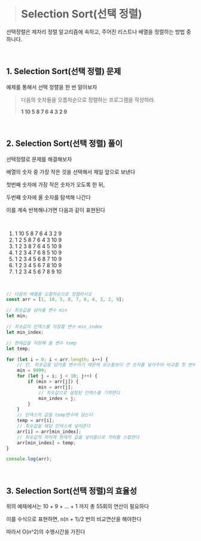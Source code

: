> # Selection Sort(선택 정렬)

선택정렬은 제자리 정렬 알고리즘에 속하고, 주어진 리스트나 배열을 정렬하는 방법 중 하나다.

<br>

## 1. Selection Sort(선택 정렬) 문제

예제를 통해서 선택 정렬을 한 번 알아보자

> 다음의 숫자들을 오름차순으로 정렬하는 프로그램을 작성하라.
>
> **1 10 5 8 7 6 4 3 2 9**

<br>

## 2. Selection Sort(선택 정렬) 풀이

선택정렬로 문제를 해결해보자

배열의 숫자 중 가장 작은 것을 선택해서 제일 앞으로 보낸다

첫번째 숫자에 가장 작은 숫자가 오도록 한 뒤,

두번쨰 숫자에 올 숫자를 탐색해 나간다

이를 계속 반복해나가면 다음과 같이 표현된다

<br>

1. 1 10 5 8 7 6 4 3 2 9
2. 1 2 5 8 7 6 4 3 10 9
3. 1 2 3 8 7 6 4 5 10 9
4. 1 2 3 4 7 6 8 5 10 9
5. 1 2 3 4 5 6 8 7 10 9
6. 1 2 3 4 5 6 7 8 10 9
7. 1 2 3 4 5 6 7 8 9 10

<br>

```javascript
// 다음의 배열을 오름차순으로 정렬하시오
const arr = [1, 10, 5, 8, 7, 6, 4, 3, 2, 9];

// 최솟값을 담아줄 변수 min
let min;

// 최솟값의 인덱스를 저장할 변수 min_index
let min_index;

// 현재값을 저장해 둘 변수 temp
let temp;

for (let i = 0; i < arr.length; i++) {
	// 단, 최솟값을 담아줄 변수이기 때문에 요소들보다 큰 숫자를 넣어주어 비교할 첫 번째 요소가 들어갈 수 있도록 한다
	min = 9999;
	for (let j = i; j < 10; j++) {
		if (min > arr[j]) {
			min = arr[j];
			// 최솟값으로 설정된 인덱스를 기억한다
			min_index = j;
		}
	}
	// 인덱스의 값을 temp변수에 담는다
	temp = arr[i];
	// 최솟값을 해당 인덱스에 넣어준다
	arr[i] = arr[min_index];
	// 최솟값의 자리에 현재의 값을 넣어줌으로 자리를 스왑한다
	arr[min_index] = temp;
}

console.log(arr);
```

<br>

## 3. Selection Sort(선택 정렬)의 효율성

위의 예제에서는 10 + 9 + ... + 1 까지 총 55회의 연산이 필요하다

이를 수식으로 표현하면, n(n + 1)/2 번의 비교연산을 해야한다

따라서 O(n^2)의 수행시간을 가진다
